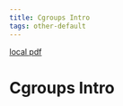 ```yaml
---
title: Cgroups Intro
tags: other-default
---
```


[local pdf](../../../pdfs/cgroups-intro.pdf)

# Cgroups Intro
